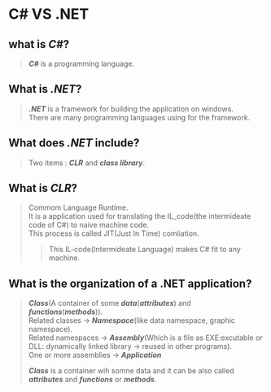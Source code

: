 # C# VS .NET

## what is ***C#***?
  > ***C#*** is a programming language.      

## What is ***.NET***?
  > ***.NET*** is a framework for building the application on windows.              
  > There are many programming languages using for the framework.  

## What does ***.NET*** include?    
  > Two items : ***CLR*** and ***class library***.

## What is ***CLR***?
 > Commom Language Runtime.      
 > It is a application used for translating the IL_code(the intermideate code of C#) to naive machine code.  
 > This process is called JIT(Just In Time) comliation.  
  >> This IL-code(Intermideate Language) makes C# fit to any machine.    
 
## What is the organization of a .NET application?
 > ***Class***(A container of some ***data***(***attributes***) and ***functions***(***methods***)).  
 > Related classes -> ***Namespace***(like data namespace, graphic namespace).  
 > Related namespaces -> ***Assembly***(Which is a file as EXE:excutable or DLL: dynamically linked library -> reused in other programs).  
 > One or more assemblies -> ***Application***     
 > 
 > ***Class*** is a container wih somne data and it can be also called ***attributes*** and ***functions*** or ***methods***.        






